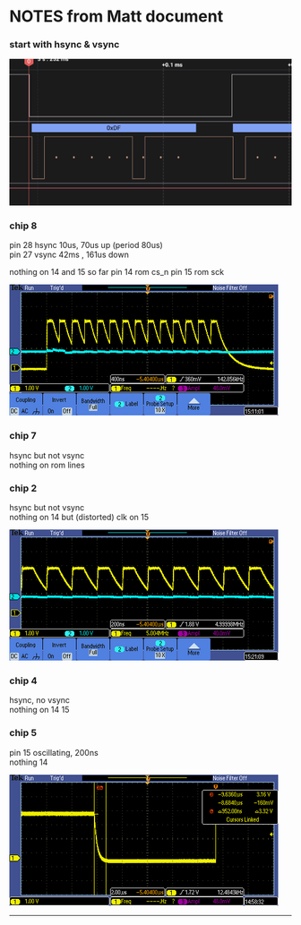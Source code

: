 
# NOTES from Matt document

### start with hsync & vsync

![](image1.png)

### chip 8

pin 28 hsync 10us, 70us up (period 80us)  
pin 27 vsync 42ms , 161us down  

nothing on 14 and 15 so far
pin 14 rom cs_n
pin 15 rom sck

![](image2.png)

### chip 7

hsync but not vsync  
nothing on rom lines  

### chip 2

hsync but not vsync  
nothing on 14 but (distorted) clk on 15  

![](image3.png)


### chip 4

hsync, no vsync  
nothing on 14 15  


### chip 5

pin 15 oscillating, 200ns  
nothing 14  

![](image6.png)

---

